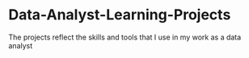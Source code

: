 # Data-Analyst-Learning-Projects
The projects reflect the skills and tools that I use in my work as a data analyst
